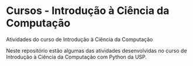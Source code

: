 # Cursos - Introdução à Ciência da Computação
Atividades do curso de Introdução à Ciência da Computação

Neste repositório estão algumas das atividades desenvolvidas no curso de Introdução à Ciência da Computação com Python da USP.
